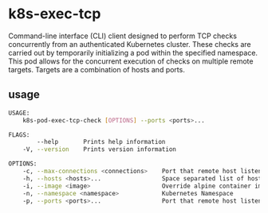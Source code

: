 # k8s-exec-tcp
Command-line interface (CLI) client designed to perform TCP checks concurrently from an authenticated Kubernetes cluster. These checks are carried out by temporarily initializing a pod within the specified namespace. This pod allows for the concurrent execution of checks on multiple remote targets. Targets are a combination of hosts and ports.

## usage
```bash
USAGE:
    k8s-pod-exec-tcp-check [OPTIONS] --ports <ports>...

FLAGS:
        --help       Prints help information
    -V, --version    Prints version information

OPTIONS:
    -c, --max-connections <connections>    Port that remote host listens on
    -h, --hosts <hosts>...                 Space separated list of hosts
    -i, --image <image>                    Override alpine container image
    -n, --namespace <namespace>            Kubernetes Namespace
    -p, --ports <ports>...                 Port that remote host listens on
```
